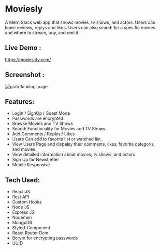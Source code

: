 # Moviesly

A Mern Stack web app that shows movies, tv shows, and actors. Users can leave reviews, replys and likes. Users can also search for a specific movies and where to stream, buy, and rent it.

## Live Demo :

https://movieslify.com/

## Screenshot :

![grab-landing-page](./Screenshots/Movieslify.gif)

## Features:

- Login / SignUp / Guest Mode
- Passwords are encrypted
- Browse Movies and TV Shows
- Search Functionality for Movies and TV Shows
- Add Comments / Replys / Likes
- Users Can add to favorite list or watched list.
- View Users Page and dispalay their comments, likes, favorite categoris and movies
- View detailed information about movies, tv shows, and actors
- Sign Up for NewsLetter
- Mobile Responsive

## Tech Used:

- React JS
- Rest API
- Custom Hooks
- Node JS
- Express JS
- Nodemon
- MongoDB
- Styled-Component
- React Router Dom
- Bcrypt for encrypting passwords
- UUID
